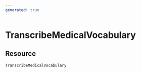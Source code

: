 ```yaml
---
generated: true
---
```


# TranscribeMedicalVocabulary


## Resource

```text
TranscribeMedicalVocabulary
```




